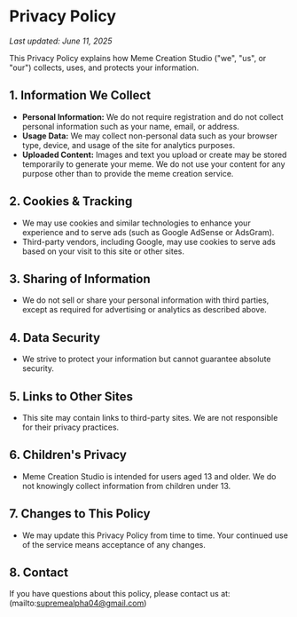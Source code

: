# Privacy Policy

_Last updated: June 11, 2025_

This Privacy Policy explains how Meme Creation Studio ("we", "us", or "our") collects, uses, and protects your information.

## 1. Information We Collect

- **Personal Information:** We do not require registration and do not collect personal information such as your name, email, or address.
- **Usage Data:** We may collect non-personal data such as your browser type, device, and usage of the site for analytics purposes.
- **Uploaded Content:** Images and text you upload or create may be stored temporarily to generate your meme. We do not use your content for any purpose other than to provide the meme creation service.

## 2. Cookies & Tracking

- We may use cookies and similar technologies to enhance your experience and to serve ads (such as Google AdSense or AdsGram).
- Third-party vendors, including Google, may use cookies to serve ads based on your visit to this site or other sites.

## 3. Sharing of Information

- We do not sell or share your personal information with third parties, except as required for advertising or analytics as described above.

## 4. Data Security

- We strive to protect your information but cannot guarantee absolute security.

## 5. Links to Other Sites

- This site may contain links to third-party sites. We are not responsible for their privacy practices.

## 6. Children's Privacy

- Meme Creation Studio is intended for users aged 13 and older. We do not knowingly collect information from children under 13.

## 7. Changes to This Policy

- We may update this Privacy Policy from time to time. Your continued use of the service means acceptance of any changes.

## 8. Contact

If you have questions about this policy, please contact us at:(mailto:supremealpha04@gmail.com)